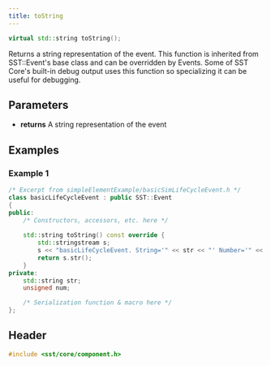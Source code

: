 ```yaml
---
title: toString
---
```


```cpp
virtual std::string toString();
```

Returns a string representation of the event. This function is inherited from SST::Event's base class and can be overridden by Events. Some of SST Core's built-in debug output uses this function so specializing it can be useful for debugging.

## Parameters
* **returns** A string representation of the event


## Examples

<!--- SOURCE_CODE: sst-elements/src/sst/elements/simpleElementExample/basicSimLifeCycleEvent.h --->
### Example 1
```cpp
/* Excerpt from simpleElementExample/basicSimLifeCycleEvent.h */
class basicLifeCycleEvent : public SST::Event 
{
public: 
    /* Constructors, accessors, etc. here */
    
    std::string toString() const override {
        std::stringstream s;
        s << "basicLifeCycleEvent. String='" << str << "' Number='" << num << "'";
        return s.str();
    }
private:
    std::string str;
    unsigned num;

    /* Serialization function & macro here */
};
```

## Header
```cpp
#include <sst/core/component.h>
```
